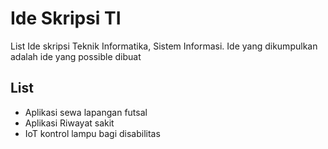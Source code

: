 # Ide Skripsi TI

List Ide skripsi Teknik Informatika, Sistem Informasi. Ide yang dikumpulkan adalah ide yang possible dibuat

## List

- Aplikasi sewa lapangan futsal
- Aplikasi Riwayat sakit
- IoT kontrol lampu bagi disabilitas
